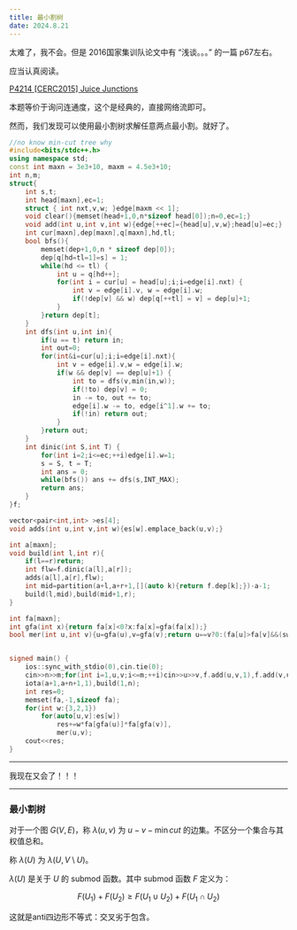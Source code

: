 ```yaml
---
title: 最小割树
date: 2024.8.21
---
```



太难了，我不会。但是 2016国家集训队论文中有 “浅谈。。。” 的一篇 p67左右。

应当认真阅读。

[P4214 [CERC2015] Juice Junctions](https://www.luogu.com.cn/problem/P4214)

本题等价于询问连通度，这个是经典的，直接网络流即可。

然而，我们发现可以使用最小割树求解任意两点最小割。就好了。

```cpp
//no know min-cut tree why
#include<bits/stdc++.h>
using namespace std;
const int maxn = 3e3+10, maxm = 4.5e3+10;
int n,m;
struct{
	int s,t;
	int head[maxn],ec=1;
	struct { int nxt,v,w; }edge[maxm << 1];
	void clear(){memset(head+1,0,n*sizeof head[0]);n=0,ec=1;}
	void add(int u,int v,int w){edge[++ec]={head[u],v,w};head[u]=ec;}
	int cur[maxn],dep[maxn],q[maxn],hd,tl;
	bool bfs(){
		memset(dep+1,0,n * sizeof dep[0]);
		dep[q[hd=tl=1]=s] = 1;
		while(hd <= tl) {
			int u = q[hd++];
			for(int i = cur[u] = head[u];i;i=edge[i].nxt) {
				int v = edge[i].v, w = edge[i].w;
				if(!dep[v] && w) dep[q[++tl] = v] = dep[u]+1;
			}
		}return dep[t];
	}
	int dfs(int u,int in){
		if(u == t) return in;
		int out=0;
		for(int&i=cur[u];i;i=edge[i].nxt){
			int v = edge[i].v,w = edge[i].w;
			if(w && dep[v] == dep[u]+1) {
				int to = dfs(v,min(in,w));
				if(!to) dep[v] = 0;
				in -= to, out += to;
				edge[i].w -= to, edge[i^1].w += to;
				if(!in) return out;
			}
		}return out;
	}
	int dinic(int S,int T) {
		for(int i=2;i<=ec;++i)edge[i].w=1;
		s = S, t = T;
		int ans = 0;
		while(bfs()) ans += dfs(s,INT_MAX);
		return ans;
	}
}f;

vector<pair<int,int> >es[4];
void adds(int u,int v,int w){es[w].emplace_back(u,v);}

int a[maxn];
void build(int l,int r){
	if(l==r)return;
	int flw=f.dinic(a[l],a[r]);
	adds(a[l],a[r],flw);
	int mid=partition(a+l,a+r+1,[](auto k){return f.dep[k];})-a-1;
	build(l,mid),build(mid+1,r);
}

int fa[maxn];
int gfa(int x){return fa[x]<0?x:fa[x]=gfa(fa[x]);}
bool mer(int u,int v){u=gfa(u),v=gfa(v);return u==v?0:(fa[u]>fa[v]&&(swap(u,v),1),fa[u]+=fa[v],fa[v]=u);}


signed main() {
	ios::sync_with_stdio(0),cin.tie(0);
	cin>>n>>m;for(int i=1,u,v;i<=m;++i)cin>>u>>v,f.add(u,v,1),f.add(v,u,1);
	iota(a+1,a+n+1,1),build(1,n);
	int res=0;
	memset(fa,-1,sizeof fa);
	for(int w:{3,2,1})
		for(auto[u,v]:es[w])
			res+=w*fa[gfa(u)]*fa[gfa(v)],
			mer(u,v);
	cout<<res;
}
```

---

我现在又会了！！！

---

### 最小割树

对于一个图 $G(V,E)$，称 $\lambda(u,v)$ 为 $u-v-\min cut$ 的边集。不区分一个集合与其权值总和。

称 $\lambda(U)$ 为 $\lambda(U,V\setminus U)$。

$\lambda(U)$ 是关于 $U$ 的 submod 函数。其中 submod 函数 $F$ 定义为：

$$
F(U_1)+F(U_2)\ge F(U_1\cup U_2)+F(U_1 \cap U_2)
$$

这就是anti四边形不等式：交叉劣于包含。




<!--stackedit_data:
eyJoaXN0b3J5IjpbMTIyMzUyNDk4NV19
-->